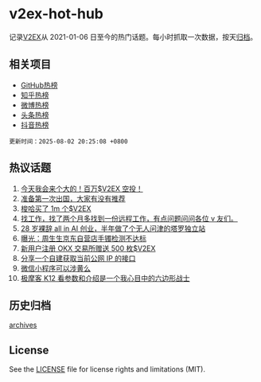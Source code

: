 # v2ex-hot-hub

 记录[V2EX](https://www.v2ex.com/)从 2021-01-06 日至今的热门话题。每小时抓取一次数据，按天[归档](archives)。
 
 ## 相关项目

- [GitHub热榜](https://github.com/lonnyzhang423/github-hot-hub)
- [知乎热榜](https://github.com/lonnyzhang423/zhihu-hot-hub)
- [微博热榜](https://github.com/lonnyzhang423/weibo-hot-hub)
- [头条热榜](https://github.com/lonnyzhang423/toutiao-hot-hub)
- [抖音热榜](https://github.com/lonnyzhang423/douyin-hot-hub)


 `更新时间：2025-08-02 20:25:08 +0800`

## 热议话题

1. [今天我会来个大的！百万$V2EX 空投！](https://www.v2ex.com/t/1149444)
1. [准备第一次出国，大家有没有推荐](https://www.v2ex.com/t/1149432)
1. [梭哈买了 1m 个$V2EX](https://www.v2ex.com/t/1149420)
1. [找工作，找了两个月多找到一份远程工作，有点问题问问各位 v 友们。](https://www.v2ex.com/t/1149452)
1. [28 岁裸辞 all in AI 创业，半年做了个无人问津的塔罗独立站](https://www.v2ex.com/t/1149424)
1. [曝光：周生生京东自营店手镯检测不达标](https://www.v2ex.com/t/1149454)
1. [新用户注册 OKX 交易所赠送 500 枚$V2EX](https://www.v2ex.com/t/1149382)
1. [分享一个自建获取当前公网 IP 的接口](https://www.v2ex.com/t/1149457)
1. [微信小程序可以涉黄么](https://www.v2ex.com/t/1149477)
1. [极摩客 K12 看参数和介绍是一个我心目中的六边形战士](https://www.v2ex.com/t/1149378)

## 历史归档

[archives](archives)

## License

See the [LICENSE](LICENSE) file for license rights and limitations (MIT).
